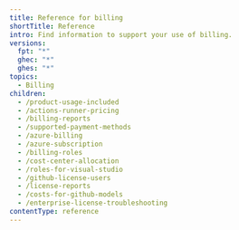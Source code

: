 ```yaml
---
title: Reference for billing
shortTitle: Reference
intro: Find information to support your use of billing.
versions:
  fpt: "*"
  ghec: "*"
  ghes: "*"
topics:
  - Billing
children:
  - /product-usage-included
  - /actions-runner-pricing
  - /billing-reports
  - /supported-payment-methods
  - /azure-billing
  - /azure-subscription
  - /billing-roles
  - /cost-center-allocation
  - /roles-for-visual-studio
  - /github-license-users
  - /license-reports
  - /costs-for-github-models
  - /enterprise-license-troubleshooting
contentType: reference
---
```

